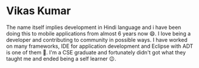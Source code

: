 Vikas Kumar
=====

The name itself implies development in Hindi language and i have been doing this to mobile applications from almost 6 years now 😄. I love being a developer and contributing to community in possible ways. I have worked on many frameworks, IDE for application development and Eclipse with ADT is one of them 😬. I'm a CSE graduate and fortunately didn't got what they taught me and ended being a self learner 😉.
